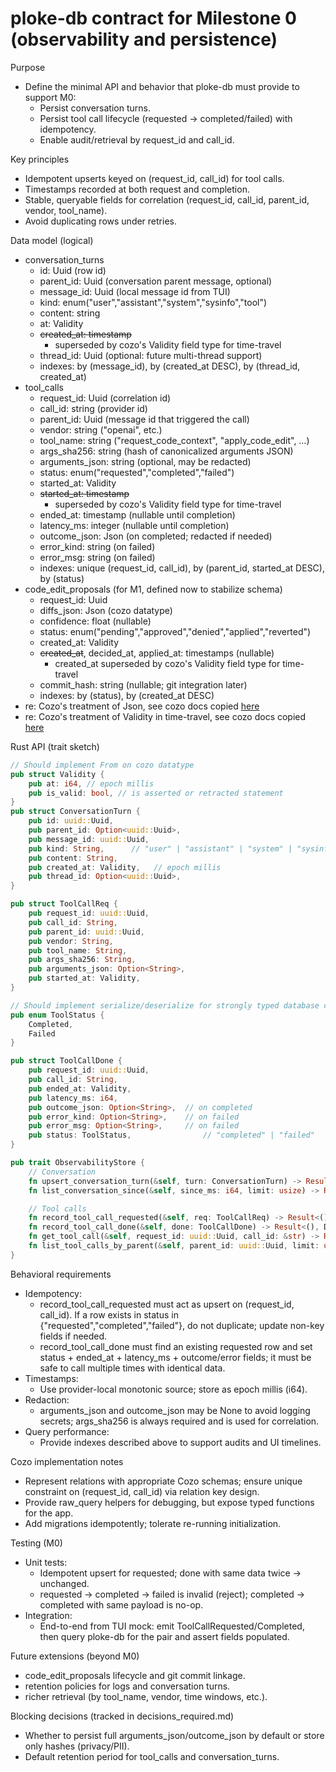 # ploke-db contract for Milestone 0 (observability and persistence)

Purpose
- Define the minimal API and behavior that ploke-db must provide to support M0:
  - Persist conversation turns.
  - Persist tool call lifecycle (requested → completed/failed) with idempotency.
  - Enable audit/retrieval by request_id and call_id.

Key principles
- Idempotent upserts keyed on (request_id, call_id) for tool calls.
- Timestamps recorded at both request and completion.
- Stable, queryable fields for correlation (request_id, call_id, parent_id, vendor, tool_name).
- Avoid duplicating rows under retries.

Data model (logical)
- conversation_turns
  - id: Uuid (row id)
  - parent_id: Uuid (conversation parent message, optional)
  - message_id: Uuid (local message id from TUI)
  - kind: enum("user","assistant","system","sysinfo","tool")
  - content: string
  - at: Validity
  - ~~created_at: timestamp~~
    - superseded by cozo's Validity field type for time-travel
  - thread_id: Uuid (optional: future multi-thread support)
  - indexes: by (message_id), by (created_at DESC), by (thread_id, created_at)
- tool_calls
  - request_id: Uuid (correlation id)
  - call_id: string (provider id)
  - parent_id: Uuid (message id that triggered the call)
  - vendor: string ("openai", etc.)
  - tool_name: string ("request_code_context", "apply_code_edit", …)
  - args_sha256: string (hash of canonicalized arguments JSON)
  - arguments_json: string (optional, may be redacted)
  - status: enum("requested","completed","failed")
  - started_at: Validity
  - ~~started_at: timestamp~~
    - superseded by cozo's Validity field type for time-travel
  - ended_at: timestamp (nullable until completion)
  - latency_ms: integer (nullable until completion)
  - outcome_json: Json (on completed; redacted if needed)
  - error_kind: string (on failed)
  - error_msg: string (on failed)
  - indexes: unique (request_id, call_id), by (parent_id, started_at DESC), by (status)
- code_edit_proposals (for M1, defined now to stabilize schema)
  - request_id: Uuid
  - diffs_json: Json (cozo datatype)
  - confidence: float (nullable)
  - status: enum("pending","approved","denied","applied","reverted")
  - created_at: Validity
  - ~~created_at~~, decided_at, applied_at: timestamps (nullable)
    - created_at superseded by cozo's Validity field type for time-travel
  - commit_hash: string (nullable; git integration later)
  - indexes: by (status), by (created_at DESC)
- re: Cozo's treatment of Json, see cozo docs copied [here](../../../../../docs/dependency_details/cozo/types/json.md)
- re: Cozo's treatment of Validity in time-travel, see cozo docs copied [here](../../../../../docs/dependency_details/cozo/types/time-travel.md)


Rust API (trait sketch)
```rust
// Should implement From on cozo datatype
pub struct Validity {
    pub at: i64, // epoch millis
    pub is_valid: bool, // is asserted or retracted statement
}
pub struct ConversationTurn {
    pub id: uuid::Uuid,
    pub parent_id: Option<uuid::Uuid>,
    pub message_id: uuid::Uuid,
    pub kind: String,      // "user" | "assistant" | "system" | "sysinfo" | "tool"
    pub content: String,
    pub created_at: Validity,   // epoch millis
    pub thread_id: Option<uuid::Uuid>,
}

pub struct ToolCallReq {
    pub request_id: uuid::Uuid,
    pub call_id: String,
    pub parent_id: uuid::Uuid,
    pub vendor: String,
    pub tool_name: String,
    pub args_sha256: String,
    pub arguments_json: Option<String>,
    pub started_at: Validity,
}

// Should implement serialize/deserialize for strongly typed database conversion
pub enum ToolStatus {
    Completed,
    Failed
}

pub struct ToolCallDone {
    pub request_id: uuid::Uuid,
    pub call_id: String,
    pub ended_at: Validity,
    pub latency_ms: i64,
    pub outcome_json: Option<String>,  // on completed
    pub error_kind: Option<String>,    // on failed
    pub error_msg: Option<String>,     // on failed
    pub status: ToolStatus,                // "completed" | "failed"
}

pub trait ObservabilityStore {
    // Conversation
    fn upsert_conversation_turn(&self, turn: ConversationTurn) -> Result<(), DbError>;
    fn list_conversation_since(&self, since_ms: i64, limit: usize) -> Result<Vec<ConversationTurn>, DbError>;

    // Tool calls
    fn record_tool_call_requested(&self, req: ToolCallReq) -> Result<(), DbError>;
    fn record_tool_call_done(&self, done: ToolCallDone) -> Result<(), DbError>;
    fn get_tool_call(&self, request_id: uuid::Uuid, call_id: &str) -> Result<Option<(ToolCallReq, Option<ToolCallDone>)>, DbError>;
    fn list_tool_calls_by_parent(&self, parent_id: uuid::Uuid, limit: usize) -> Result<Vec<(ToolCallReq, Option<ToolCallDone>)>, DbError>;
}
```

Behavioral requirements
- Idempotency:
  - record_tool_call_requested must act as upsert on (request_id, call_id). If a row exists in status in {"requested","completed","failed"}, do not duplicate; update non-key fields if needed.
  - record_tool_call_done must find an existing requested row and set status + ended_at + latency_ms + outcome/error fields; it must be safe to call multiple times with identical data.
- Timestamps:
  - Use provider-local monotonic source; store as epoch millis (i64).
- Redaction:
  - arguments_json and outcome_json may be None to avoid logging secrets; args_sha256 is always required and is used for correlation.
- Query performance:
  - Provide indexes described above to support audits and UI timelines.

Cozo implementation notes
- Represent relations with appropriate Cozo schemas; ensure unique constraint on (request_id, call_id) via relation key design.
- Provide raw_query helpers for debugging, but expose typed functions for the app.
- Add migrations idempotently; tolerate re-running initialization.

Testing (M0)
- Unit tests:
  - Idempotent upsert for requested; done with same data twice → unchanged.
  - requested → completed → failed is invalid (reject); completed → completed with same payload is no-op.
- Integration:
  - End-to-end from TUI mock: emit ToolCallRequested/Completed, then query ploke-db for the pair and assert fields populated.

Future extensions (beyond M0)
- code_edit_proposals lifecycle and git commit linkage.
- retention policies for logs and conversation turns.
- richer retrieval (by tool_name, vendor, time windows, etc.).

Blocking decisions (tracked in decisions_required.md)
- Whether to persist full arguments_json/outcome_json by default or store only hashes (privacy/PII).
- Default retention period for tool_calls and conversation_turns.
